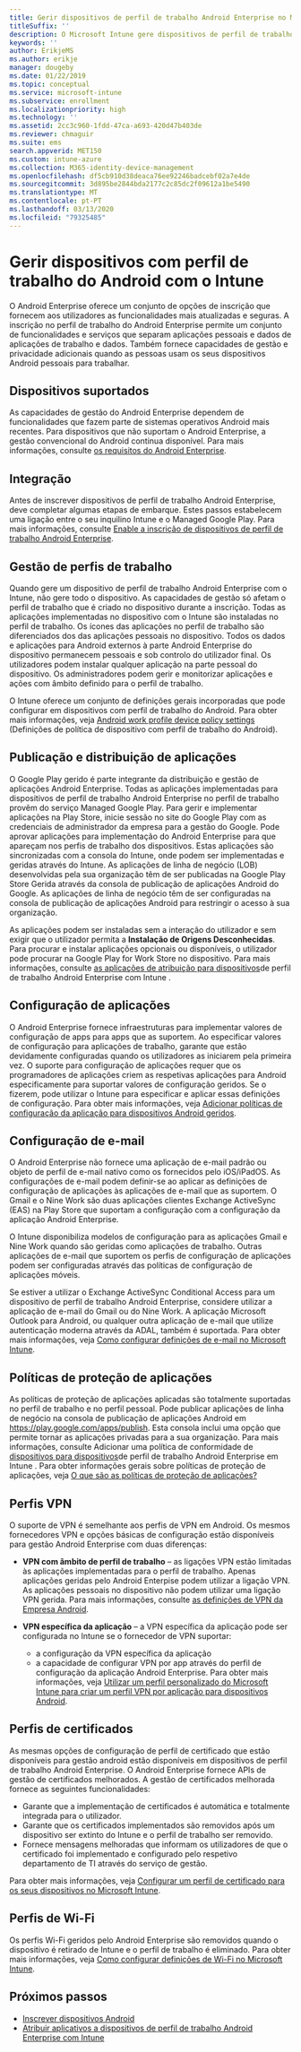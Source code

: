 ```yaml
---
title: Gerir dispositivos de perfil de trabalho Android Enterprise no Microsoft Intune
titleSuffix: ''
description: O Microsoft Intune gere dispositivos de perfil de trabalho Android Enterprise para fornecer capacidades de gestão e privacidade adicionais quando as pessoas usam os seus dispositivos Android pessoais para trabalhar.
keywords: ''
author: ErikjeMS
ms.author: erikje
manager: dougeby
ms.date: 01/22/2019
ms.topic: conceptual
ms.service: microsoft-intune
ms.subservice: enrollment
ms.localizationpriority: high
ms.technology: ''
ms.assetid: 2cc3c960-1fdd-47ca-a693-420d47b403de
ms.reviewer: chmaguir
ms.suite: ems
search.appverid: MET150
ms.custom: intune-azure
ms.collection: M365-identity-device-management
ms.openlocfilehash: df5cb910d38deaca76ee92246badcebf02a7e4de
ms.sourcegitcommit: 3d895be2844bda2177c2c85dc2f09612a1be5490
ms.translationtype: MT
ms.contentlocale: pt-PT
ms.lasthandoff: 03/13/2020
ms.locfileid: "79325485"
---
```

# <a name="manage-android-work-profile-devices-with-intune"></a>Gerir dispositivos com perfil de trabalho do Android com o Intune

O Android Enterprise oferece um conjunto de opções de inscrição que fornecem aos utilizadores as funcionalidades mais atualizadas e seguras. A inscrição no perfil de trabalho do Android Enterprise permite um conjunto de funcionalidades e serviços que separam aplicações pessoais e dados de aplicações de trabalho e dados. Também fornece capacidades de gestão e privacidade adicionais quando as pessoas usam os seus dispositivos Android pessoais para trabalhar. 

## <a name="supported-devices"></a>Dispositivos suportados

As capacidades de gestão do Android Enterprise dependem de funcionalidades que fazem parte de sistemas operativos Android mais recentes. Para dispositivos que não suportam o Android Enterprise, a gestão convencional do Android continua disponível. Para mais informações, consulte [os requisitos do Android Enterprise](https://support.google.com/work/android/answer/6174145?hl=en&ref_topic=6151012).

## <a name="onboarding"></a>Integração

Antes de inscrever dispositivos de perfil de trabalho Android Enterprise, deve completar algumas etapas de embarque. Estes passos estabelecem uma ligação entre o seu inquilino Intune e o Managed Google Play. Para mais informações, consulte [Enable a inscrição de dispositivos de perfil de trabalho Android Enterprise](android-work-profile-enroll.md).

## <a name="work-profile-management"></a>Gestão de perfis de trabalho

Quando gere um dispositivo de perfil de trabalho Android Enterprise com o Intune, não gere todo o dispositivo. As capacidades de gestão só afetam o perfil de trabalho que é criado no dispositivo durante a inscrição. Todas as aplicações implementadas no dispositivo com o Intune são instaladas no perfil de trabalho. Os ícones das aplicações no perfil de trabalho são diferenciados dos das aplicações pessoais no dispositivo. Todos os dados e aplicações para Android externos à parte Android Enterprise do dispositivo permanecem pessoais e sob controlo do utilizador final. Os utilizadores podem instalar qualquer aplicação na parte pessoal do dispositivo. Os administradores podem gerir e monitorizar aplicações e ações com âmbito definido para o perfil de trabalho.

O Intune oferece um conjunto de definições gerais incorporadas que pode configurar em dispositivos com perfil de trabalho do Android. Para obter mais informações, veja [Android work profile device policy settings](../protect/compliance-policy-create-android-for-work.md) (Definições de política de dispositivo com perfil de trabalho do Android).

## <a name="app-publishing-and-distribution"></a>Publicação e distribuição de aplicações

O Google Play gerido é parte integrante da distribuição e gestão de aplicações Android Enterprise. Todas as aplicações implementadas para dispositivos de perfil de trabalho Android Enterprise no perfil de trabalho provêm do serviço Managed Google Play. Para gerir e implementar aplicações na Play Store, inicie sessão no site do Google Play com as credenciais de administrador da empresa para a gestão do Google. Pode aprovar aplicações para implementação do Android Enterprise para que apareçam nos perfis de trabalho dos dispositivos. Estas aplicações são sincronizadas com a consola do Intune, onde podem ser implementadas e geridas através do Intune. As aplicações de linha de negócio (LOB) desenvolvidas pela sua organização têm de ser publicadas na Google Play Store Gerida através da consola de publicação de aplicações Android do Google. As aplicações de linha de negócio têm de ser configuradas na consola de publicação de aplicações Android para restringir o acesso à sua organização.

As aplicações podem ser instaladas sem a interação do utilizador e sem exigir que o utilizador permita a **Instalação de Origens Desconhecidas**. Para procurar e instalar aplicações opcionais ou disponíveis, o utilizador pode procurar na Google Play for Work Store no dispositivo. Para mais informações, consulte [as aplicações de atribuição para dispositivos](../apps/apps-add-android-for-work.md)de perfil de trabalho Android Enterprise com Intune .

## <a name="app-configuration"></a>Configuração de aplicações

O Android Enterprise fornece infraestruturas para implementar valores de configuração de apps para apps que as suportem. Ao especificar valores de configuração para aplicações de trabalho, garante que estão devidamente configuradas quando os utilizadores as iniciarem pela primeira vez. O suporte para configuração de aplicações requer que os programadores de aplicações criem as respetivas aplicações para Android especificamente para suportar valores de configuração geridos. Se o fizerem, pode utilizar o Intune para especificar e aplicar essas definições de configuração. Para obter mais informações, veja [Adicionar políticas de configuração da aplicação para dispositivos Android geridos](../apps/app-configuration-policies-use-android.md).

## <a name="email-configuration"></a>Configuração de e-mail

O Android Enterprise não fornece uma aplicação de e-mail padrão ou objeto de perfil de e-mail nativo como os fornecidos pelo iOS/iPadOS. As configurações de e-mail podem definir-se ao aplicar as definições de configuração de aplicações às aplicações de e-mail que as suportem. O Gmail e o Nine Work são duas aplicações clientes Exchange ActiveSync (EAS) na Play Store que suportam a configuração com a configuração da aplicação Android Enterprise.

O Intune disponibiliza modelos de configuração para as aplicações Gmail e Nine Work quando são geridas como aplicações de trabalho. Outras aplicações de e-mail que suportem os perfis de configuração de aplicações podem ser configuradas através das políticas de configuração de aplicações móveis.

Se estiver a utilizar o Exchange ActiveSync Conditional Access para um dispositivo de perfil de trabalho Android Enterprise, considere utilizar a aplicação de e-mail do Gmail ou do Nine Work. A aplicação Microsoft Outlook para Android, ou qualquer outra aplicação de e-mail que utilize autenticação moderna através da ADAL, também é suportada. Para obter mais informações, veja [Como configurar definições de e-mail no Microsoft Intune](../configuration/email-settings-configure.md).

## <a name="app-protection-policies"></a>Políticas de proteção de aplicações

As políticas de proteção de aplicações aplicadas são totalmente suportadas no perfil de trabalho e no perfil pessoal. Pode publicar aplicações de linha de negócio na consola de publicação de aplicações Android em https://play.google.com/apps/publish. Esta consola inclui uma opção que permite tornar as aplicações privadas para a sua organização. Para mais informações, consulte Adicionar uma política de conformidade de [dispositivos para dispositivos](../protect/compliance-policy-create-android-for-work.md)de perfil de trabalho Android Enterprise em Intune . Para obter informações gerais sobre políticas de proteção de aplicações, veja [O que são as políticas de proteção de aplicações?](../apps/app-protection-policy.md)

## <a name="vpn-profiles"></a>Perfis VPN

O suporte de VPN é semelhante aos perfis de VPN em Android. Os mesmos fornecedores VPN e opções básicas de configuração estão disponíveis para gestão Android Enterprise com duas diferenças:

- **VPN com âmbito de perfil de trabalho** – as ligações VPN estão limitadas às aplicações implementadas para o perfil de trabalho. Apenas aplicações geridas pelo Android Enterpise podem utilizar a ligação VPN. As aplicações pessoais no dispositivo não podem utilizar uma ligação VPN gerida. Para mais informações, consulte [as definições de VPN da Empresa Android](../configuration/vpn-settings-android-enterprise.md).

- **VPN específica da aplicação** – a VPN específica da aplicação pode ser configurada no Intune se o fornecedor de VPN suportar:
  - a configuração da VPN específica da aplicação
  - a capacidade de configurar VPN por app através do perfil de configuração da aplicação Android Enterprise.
  Para obter mais informações, veja [Utilizar um perfil personalizado do Microsoft Intune para criar um perfil VPN por aplicação para dispositivos Android](../configuration/android-pulse-secure-per-app-vpn.md).

## <a name="certificate-profiles"></a>Perfis de certificados

As mesmas opções de configuração de perfil de certificado que estão disponíveis para gestão android estão disponíveis em dispositivos de perfil de trabalho Android Enterprise. O Android Enterprise fornece APIs de gestão de certificados melhorados. A gestão de certificados melhorada fornece as seguintes funcionalidades:

- Garante que a implementação de certificados é automática e totalmente integrada para o utilizador.
- Garante que os certificados implementados são removidos após um dispositivo ser extinto do Intune e o perfil de trabalho ser removido.
- Fornece mensagens melhoradas que informam os utilizadores de que o certificado foi implementado e configurado pelo respetivo departamento de TI através do serviço de gestão.

Para obter mais informações, veja [Configurar um perfil de certificado para os seus dispositivos no Microsoft Intune](../protect/certificates-configure.md).

## <a name="wi-fi-profiles"></a>Perfis de Wi-Fi

Os perfis Wi-Fi geridos pelo Android Enterprise são removidos quando o dispositivo é retirado de Intune e o perfil de trabalho é eliminado. Para obter mais informações, veja [Como configurar definições de Wi-Fi no Microsoft Intune](../configuration/wi-fi-settings-configure.md).

## <a name="next-steps"></a>Próximos passos
- [Inscrever dispositivos Android](android-enroll.md)
- [Atribuir aplicativos a dispositivos de perfil de trabalho Android Enterprise com Intune](../apps/apps-add-android-for-work.md)
